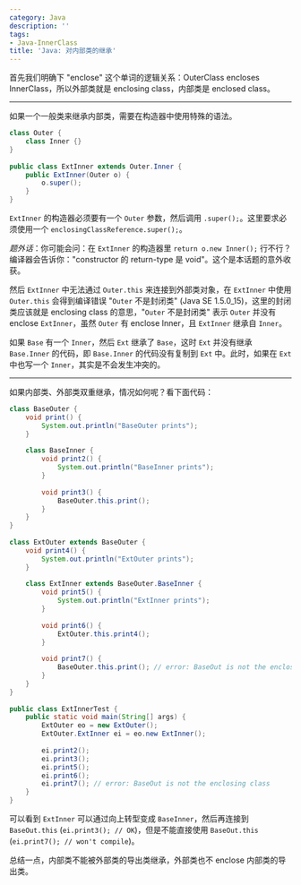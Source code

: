 ```yaml
---
category: Java
description: ''
tags:
- Java-InnerClass
title: 'Java: 对内部类的继承'
---
```


首先我们明确下 "enclose" 这个单词的逻辑关系：OuterClass encloses InnerClass，所以外部类就是 enclosing class，内部类是 enclosed class。  

---

如果一个一般类来继承内部类，需要在构造器中使用特殊的语法。  

```java
class Outer {  
	class Inner {}  
}  
  
public class ExtInner extends Outer.Inner {  
	public ExtInner(Outer o) {  
		o.super();  
	}  
}  
```

`ExtInner` 的构造器必须要有一个 `Outer` 参数，然后调用 `.super();`。这里要求必须使用一个 `enclosingClassReference.super();`。  

_题外话_：你可能会问：在 `ExtInner` 的构造器里 `return o.new Inner();` 行不行？编译器会告诉你："constructor 的 return-type 是 void"。这个是本话题的意外收获。  

然后 `ExtInner` 中无法通过 `Outer.this` 来连接到外部类对象，在 `ExtInner` 中使用 `Outer.this` 会得到编译错误 "`Outer` 不是封闭类" (Java SE 1.5.0_15)，这里的封闭类应该就是 enclosing class 的意思，"`Outer` 不是封闭类" 表示 `Outer` 并没有 enclose `ExtInner`，虽然 `Outer` 有 enclose Inner，且 `ExtInner` 继承自 `Inner`。  

如果 `Base` 有一个 `Inner`，然后 `Ext` 继承了 `Base`，这时 `Ext` 并没有继承 `Base.Inner` 的代码，即 `Base.Inner` 的代码没有复制到 `Ext` 中。此时，如果在 `Ext` 中也写一个 `Inner`，其实是不会发生冲突的。  

---

如果内部类、外部类双重继承，情况如何呢？看下面代码：

```java
class BaseOuter {  
	void print() {  
		System.out.println("BaseOuter prints");  
	}  
	  
	class BaseInner {  
		void print2() {  
			System.out.println("BaseInner prints");  
		}  
		  
		void print3() {  
			BaseOuter.this.print();  
		}  
	}  
}  
  
class ExtOuter extends BaseOuter {  
	void print4() {  
		System.out.println("ExtOuter prints");  
	}  
	  
	class ExtInner extends BaseOuter.BaseInner {  
		void print5() {  
			System.out.println("ExtInner prints");  
		}  
		  
		void print6() {  
			ExtOuter.this.print4();  
		}  
		  
		void print7() {  
			BaseOuter.this.print(); // error: BaseOut is not the enclosing class  
		}  
	}  
}  
  
public class ExtInnerTest {  
	public static void main(String[] args) {  
		ExtOuter eo = new ExtOuter();  
		ExtOuter.ExtInner ei = eo.new ExtInner();  
		  
		ei.print2();  
		ei.print3();  
		ei.print5();  
		ei.print6();  
		ei.print7(); // error: BaseOut is not the enclosing class  
	}  
}  
```

可以看到 `ExtInner` 可以通过向上转型变成 `BaseInner`，然后再连接到 `BaseOut.this` (`ei.print3(); // OK`)，但是不能直接使用 `BaseOut.this` (`ei.print7(); // won't compile`)。  

总结一点，内部类不能被外部类的导出类继承，外部类也不 enclose 内部类的导出类。